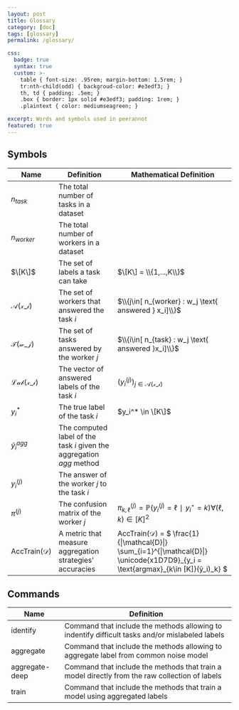 ```yaml
---
layout: post
title: Glossary
category: [doc]
tags: [glossary]
permalink: /glossary/

css:
  badge: true
  syntax: true
  custom: >-
    table { font-size: .95rem; margin-bottom: 1.5rem; }
    tr:nth-child(odd) { backgroud-color: #e3edf3; }
    th, td { padding: .5em; }
    .box { border: 1px solid #e3edf3; padding: 1rem; }
    .plaintext { color: mediumseagreen; }

excerpt: Words and symbols used in peerannot
featured: true
---
```


## Symbols

| Name                    | Definition                                                            | Mathematical Definition                                                                                                                              |
| ----------------------- | --------------------------------------------------------------------- | ---------------------------------------------------------------------------------------------------------------------------------------------------- |
| $n_{task}$              | The total number of tasks in a dataset                                |                                                                                                                                                      |
| $n_{worker}$            | The total number of workers in a dataset                              |                                                                                                                                                      |
| $\[K\]$                 | The set of labels a task can take                                     | $\[K\] = \\{1,...,K\\}$                                                                                                                              |
| $\mathcal{A(x\_i)}$     | The set of workers that answered the task $i$                         | $\\{j\in[ n_{worker} : w_j \text{ answered } x_i]\\}$                                                                                                |
| $\mathcal{T(w\_j)}$     | The set of tasks answered by the worker $j$                           | $\\{i\in[ n_{task} : w_j \text{ answered }x_i]\\}$                                                                                                   |
| $\mathcal{Lab(x\_i)}$   | The vector of answered labels of the task $i$                         | $(y_i^{(j)})_{j\in\mathcal{A(x\_i)}}$                                                                                                                |
| $y_i^*$                 | The true label of the task $i$                                        | $y_i^* \in \[K\]$                                                                                                                                    |
| $ŷ_i^{agg}$             | The computed label of the task $i$ given the aggregation $agg$ method |                                                                                                                                                      |
| $y^{(j)}_i$             | The answer of the worker $j$ to the task $i$                          |                                                                                                                                                      |
| $\pi^{(j)}$             | The confusion matrix of the worker $j$                                | $\pi^{(j)}_{k,\ell}=\mathbb{P}(y_i^{(j)​}=\ell∣y_i^\star​=k) \forall (\ell,k)\in [K]^2$                                                              |
| AccTrain($\mathcal{D}$) | A metric that measure aggregation strategies' accuracies              | AccTrain($\mathcal{D}$) = $ \frac{1}{\|\mathcal{D}\|} \sum\_{i=1}^{\|\mathcal{D}\|} \unicode{x1D7D9}\_{y\_i = \text{argmax}_{k\in \[K\]}(ŷ\_i)\_k} $ |

## Commands

| Name           | Definition                                                                                      |
| -------------- | ----------------------------------------------------------------------------------------------- |
| identify       | Command that include the methods allowing to indentify difficult tasks and/or mislabeled labels |
| aggregate      | Command that include the methods allowing to aggregate label from common noise model            |
| aggregate-deep | Command that include the methods that train a model directly from the raw collection of labels  |
| train          | Command that include the methods that train a model using aggregated labels                     |

